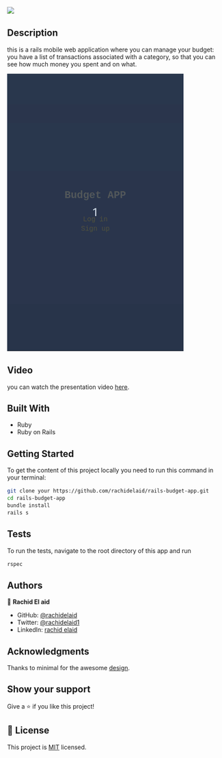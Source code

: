 ![](https://img.shields.io/badge/Microverse-blueviolet)

## Description

this is a rails mobile web application where you can manage your budget: you have a list of transactions associated with a category, so that you can see how much money you spent and on what.

![screenshot](./budget.gif)

## Video

you can watch the presentation video [here](https://www.loom.com/share/a168ff6416714911a828a85e655947a1).

## Built With

- Ruby
- Ruby on Rails

## Getting Started

To get the content of this project locally you need to run this command in your terminal:

```bash
git clone your https://github.com/rachidelaid/rails-budget-app.git
cd rails-budget-app
bundle install
rails s
```

## Tests

To run the tests, navigate to the root directory of this app and run

```ruby
rspec
```

## Authors

👤 **Rachid El aid**

- GitHub: [@rachidelaid](https://github.com/rachidelaid)
- Twitter: [@rachidelaid1](https://twitter.com/rachidelaid1)
- LinkedIn: [rachid elaid](https://www.linkedin.com/in/rachidelaid/)

## Acknowledgments

Thanks to minimal for the awesome [design](https://www.behance.net/gallery/19759151/Snapscan-iOs-design-and-branding?tracking_source=).

## Show your support

Give a ⭐️ if you like this project!

## 📝 License

This project is [MIT](./LICENSE) licensed.
